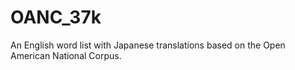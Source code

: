 # OANC_37k
An English word list with Japanese translations based on the Open American National Corpus.
